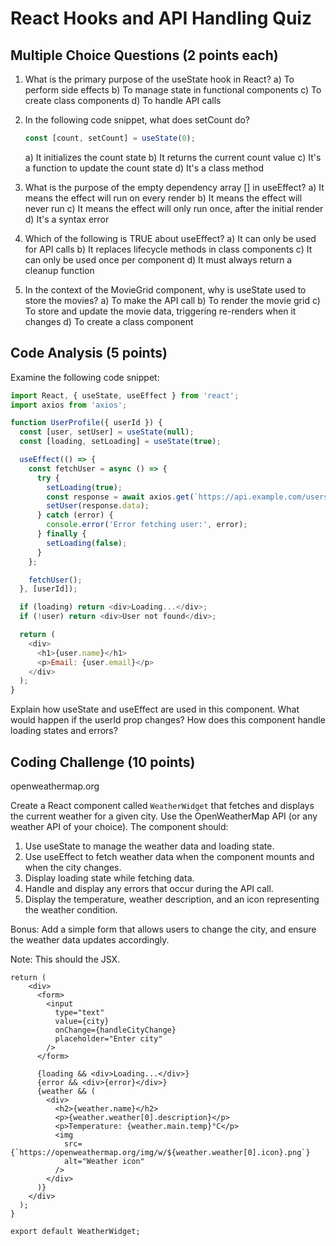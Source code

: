 # React Hooks and API Handling Quiz

## Multiple Choice Questions (2 points each)

1. What is the primary purpose of the useState hook in React?
   a) To perform side effects
   b) To manage state in functional components
   c) To create class components
   d) To handle API calls

2. In the following code snippet, what does setCount do?
   ```javascript
   const [count, setCount] = useState(0);
   ``` 
   a) It initializes the count state
   b) It returns the current count value
   c) It's a function to update the count state
   d) It's a class method

3. What is the purpose of the empty dependency array [] in useEffect?
   a) It means the effect will run on every render
   b) It means the effect will never run
   c) It means the effect will only run once, after the initial render
   d) It's a syntax error

4. Which of the following is TRUE about useEffect?
   a) It can only be used for API calls
   b) It replaces lifecycle methods in class components
   c) It can only be used once per component
   d) It must always return a cleanup function

5. In the context of the MovieGrid component, why is useState used to store the movies?
   a) To make the API call
   b) To render the movie grid
   c) To store and update the movie data, triggering re-renders when it changes
   d) To create a class component

## Code Analysis (5 points)

Examine the following code snippet:

```javascript
import React, { useState, useEffect } from 'react';
import axios from 'axios';

function UserProfile({ userId }) {
  const [user, setUser] = useState(null);
  const [loading, setLoading] = useState(true);

  useEffect(() => {
    const fetchUser = async () => {
      try {
        setLoading(true);
        const response = await axios.get(`https://api.example.com/users/${userId}`);
        setUser(response.data);
      } catch (error) {
        console.error('Error fetching user:', error);
      } finally {
        setLoading(false);
      }
    };

    fetchUser();
  }, [userId]);

  if (loading) return <div>Loading...</div>;
  if (!user) return <div>User not found</div>;

  return (
    <div>
      <h1>{user.name}</h1>
      <p>Email: {user.email}</p>
    </div>
  );
}
```

Explain how useState and useEffect are used in this component. What would happen if the userId prop changes? How does this component handle loading states and errors?

## Coding Challenge (10 points)
openweathermap.org

Create a React component called `WeatherWidget` that fetches and displays the current weather for a given city. Use the OpenWeatherMap API (or any weather API of your choice). The component should:

1. Use useState to manage the weather data and loading state.
2. Use useEffect to fetch weather data when the component mounts and when the city changes.
3. Display loading state while fetching data.
4. Handle and display any errors that occur during the API call.
5. Display the temperature, weather description, and an icon representing the weather condition.

Bonus: Add a simple form that allows users to change the city, and ensure the weather data updates accordingly.
 
Note: This should the JSX.
```
return (
    <div>
      <form>
        <input
          type="text"
          value={city}
          onChange={handleCityChange}
          placeholder="Enter city"
        />
      </form>

      {loading && <div>Loading...</div>}
      {error && <div>{error}</div>}
      {weather && (
        <div>
          <h2>{weather.name}</h2>
          <p>{weather.weather[0].description}</p>
          <p>Temperature: {weather.main.temp}°C</p>
          <img
            src={`https://openweathermap.org/img/w/${weather.weather[0].icon}.png`}
            alt="Weather icon"
          />
        </div>
      )}
    </div>
  );
}

export default WeatherWidget;
```
